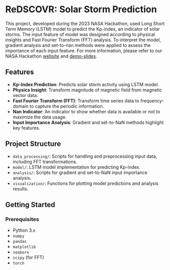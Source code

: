 # ReDSCOVR: Solar Storm Prediction

This project, developed during the 2023 NASA Hackathon, used Long Short Term Memory (LSTM) model to predict the Kp-index, an indicator of solar storms. The input feature of model was designed according to physical insights and Fast Fourier Transform (FFT) analysis. To interpret the model, gradient analysis and set-to-nan methods were applied to assess the importance of each input feature. For more information, please refer to our NASA Hackathon [website](https://www.spaceappschallenge.org/2023/find-a-team/redscovr/) and [demo-slides](https://github.com/John1117/ReDSCOVR/blob/main/ReDSCOVR%20Demo%20Slides.pdf).

## Features

- **Kp-Index Prediction**: Predicts solar storm activity using LSTM model.
- **Physics Insight**: Transform magnitude of magnetic field from magnetic vector data.
- **Fast Fourier Transform (FFT)**: Transform time series data to frequency-domain to capture the periodic information.
- **Nan Indicator**: An indicator to show whether data is available or not to maximize the data usage.
- **Input Importance Analysis**: Gradient and set-to-NaN methods highlight key features.

## Project Structure

- `data_processing/`: Scripts for handling and preprocessing input data, including FFT transformations.
- `model/`: LSTM model implementation for predicting Kp-index.
- `analysis/`: Scripts for gradient and set-to-NaN input importance analysis.
- `visualization/`: Functions for plotting model predictions and analysis results.

## Getting Started

### Prerequisites
- Python 3.x
- `numpy`
- `pandas`
- `matplotlib`
- `seaborn`
- `scipy` (for FFT)
- `torch`
